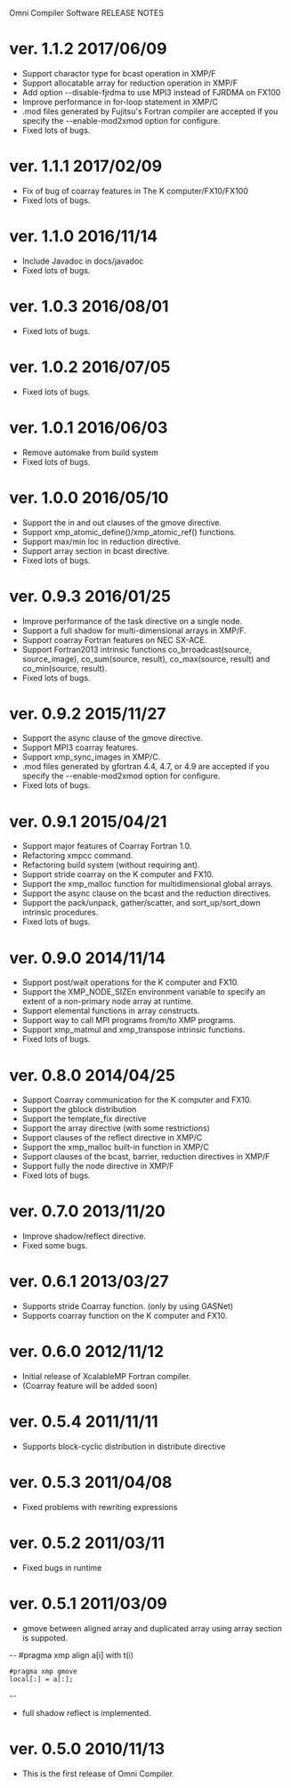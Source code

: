 Omni Compiler Software RELEASE NOTES

# ver. 1.1.2      2017/06/09
* Support charactor type for bcast operation in XMP/F
* Support allocatable array for reduction operation in XMP/F
* Add option --disable-fjrdma to use MPI3 instead of FJRDMA on FX100
* Improve performance in for-loop statement in XMP/C
* .mod files generated by Fujitsu's Fortran compiler are accepted if you specify the --enable-mod2xmod option for configure.
* Fixed lots of bugs.

# ver. 1.1.1      2017/02/09
* Fix of bug of coarray features in The K computer/FX10/FX100
* Fixed lots of bugs.

# ver. 1.1.0      2016/11/14
* Include Javadoc in docs/javadoc
* Fixed lots of bugs.

# ver. 1.0.3      2016/08/01
* Fixed lots of bugs.

# ver. 1.0.2      2016/07/05
* Fixed lots of bugs.

# ver. 1.0.1      2016/06/03
* Remove automake from build system
* Fixed lots of bugs.

# ver. 1.0.0      2016/05/10
* Support the in and out clauses of the gmove directive.
* Support xmp_atomic_define()/xmp_atomic_ref() functions.
* Support max/min loc in reduction directive.
* Support array section in bcast directive.
* Fixed lots of bugs.

# ver. 0.9.3      2016/01/25
* Improve performance of the task directive on a single node.
* Support a full shadow for multi-dimensional arrays in XMP/F.
* Support coarray Fortran features on NEC SX-ACE.
* Support Fortran2013 intrinsic functions co_brroadcast(source, source_image), co_sum(source, result), co_max(source, result) and co_min(source, result).
* Fixed lots of bugs.

# ver. 0.9.2      2015/11/27
* Support the async clause of the gmove directive.
* Support MPI3 coarray features.
* Support xmp_sync_images in XMP/C.
* .mod files generated by gfortran 4.4, 4.7, or 4.9 are accepted if you specify the --enable-mod2xmod option for configure.
* Fixed lots of bugs.

# ver. 0.9.1      2015/04/21
* Support major features of Coarray Fortran 1.0.
* Refactoring xmpcc command.
* Refactoring build system (without requiring ant).
* Support stride coarray on the K computer and FX10.
* Support the xmp_malloc function for multidimensional global arrays.
* Support the async clause on the bcast and the reduction directives.
* Support the pack/unpack, gather/scatter, and sort_up/sort_down intrinsic procedures.
* Fixed lots of bugs.

# ver. 0.9.0      2014/11/14
* Support post/wait operations for the K computer and FX10.
* Support the XMP_NODE_SIZEn environment variable to specify an extent of a non-primary
  node array at runtime.
* Support elemental functions in array constructs.
* Support way to call MPI programs from/to XMP programs.
* Support xmp_matmul and xmp_transpose intrinsic functions.
* Fixed lots of bugs.

# ver. 0.8.0      2014/04/25
* Support Coarray communication for the K computer and FX10.
* Support the gblock distribution
* Support the template_fix directive
* Support the array directive (with some restrictions)
* Support clauses of the reflect directive in XMP/C
* Support the xmp_malloc built-in function in XMP/C
* Support clauses of the bcast, barrier, reduction directives in XMP/F
* Support fully the node directive in XMP/F
* Fixed lots of bugs.

# ver. 0.7.0      2013/11/20
* Improve shadow/reflect directive.
* Fixed some bugs.

# ver. 0.6.1      2013/03/27
* Supports stride Coarray function. (only by using GASNet)
* Supports coarray function on the K computer and FX10.

# ver. 0.6.0      2012/11/12
* Initial release of XcalableMP Fortran compiler.
* (Coarray feature will be added soon)

# ver. 0.5.4      2011/11/11
* Supports block-cyclic distribution in distribute directive

# ver. 0.5.3      2011/04/08
* Fixed problems with rewriting expressions

# ver. 0.5.2      2011/03/11
* Fixed bugs in runtime

# ver. 0.5.1      2011/03/09
* gmove between aligned array and duplicated array using array section is suppoted.

--
    #pragma xmp align a[i] with t(i)

    #pragma xmp gmove
    local[:] = a[:];
--

* full shadow reflect is implemented.

# ver. 0.5.0	2010/11/13
* This is the first release of Omni Compiler.
